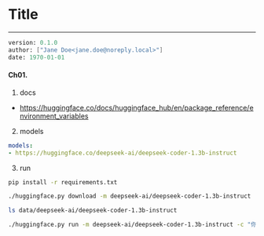 # Title
---
```meta
version: 0.1.0
author: ["Jane Doe<jane.doe@noreply.local>"]
date: 1970-01-01
```


#### Ch01. 
1. docs
- https://huggingface.co/docs/huggingface_hub/en/package_reference/environment_variables

2. models
```yaml
models:
- https://huggingface.co/deepseek-ai/deepseek-coder-1.3b-instruct
```

3. run
```bash
pip install -r requirements.txt

./huggingface.py download -m deepseek-ai/deepseek-coder-1.3b-instruct

ls data/deepseek-ai/deepseek-coder-1.3b-instruct

./huggingface.py run -m deepseek-ai/deepseek-coder-1.3b-instruct -c "你好"
```
